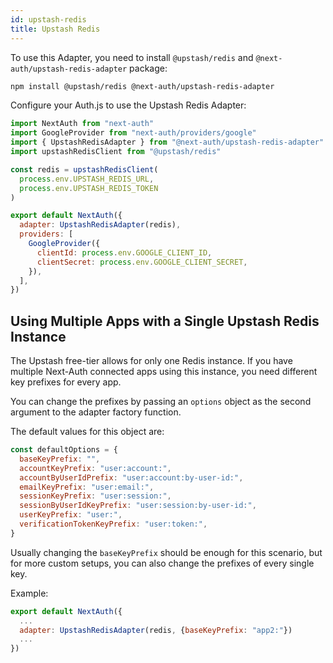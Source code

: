 ```yaml
---
id: upstash-redis
title: Upstash Redis
---
```


To use this Adapter, you need to install `@upstash/redis` and `@next-auth/upstash-redis-adapter` package:

```bash npm2yarn
npm install @upstash/redis @next-auth/upstash-redis-adapter
```

Configure your Auth.js to use the Upstash Redis Adapter:

```javascript title="pages/api/auth/[...nextauth].js"
import NextAuth from "next-auth"
import GoogleProvider from "next-auth/providers/google"
import { UpstashRedisAdapter } from "@next-auth/upstash-redis-adapter"
import upstashRedisClient from "@upstash/redis"

const redis = upstashRedisClient(
  process.env.UPSTASH_REDIS_URL,
  process.env.UPSTASH_REDIS_TOKEN
)

export default NextAuth({
  adapter: UpstashRedisAdapter(redis),
  providers: [
    GoogleProvider({
      clientId: process.env.GOOGLE_CLIENT_ID,
      clientSecret: process.env.GOOGLE_CLIENT_SECRET,
    }),
  ],
})
```

## Using Multiple Apps with a Single Upstash Redis Instance

The Upstash free-tier allows for only one Redis instance. If you have multiple Next-Auth connected apps using this instance, you need different key prefixes for every app.

You can change the prefixes by passing an `options` object as the second argument to the adapter factory function.

The default values for this object are:

```js
const defaultOptions = {
  baseKeyPrefix: "",
  accountKeyPrefix: "user:account:",
  accountByUserIdPrefix: "user:account:by-user-id:",
  emailKeyPrefix: "user:email:",
  sessionKeyPrefix: "user:session:",
  sessionByUserIdKeyPrefix: "user:session:by-user-id:",
  userKeyPrefix: "user:",
  verificationTokenKeyPrefix: "user:token:",
}
```

Usually changing the `baseKeyPrefix` should be enough for this scenario, but for more custom setups, you can also change the prefixes of every single key.

Example:

```js
export default NextAuth({
  ...
  adapter: UpstashRedisAdapter(redis, {baseKeyPrefix: "app2:"})
  ...
})
```
